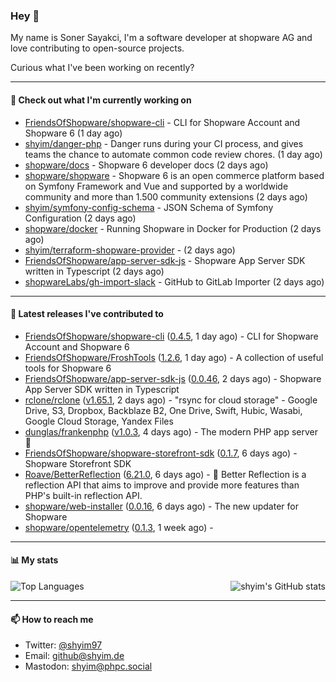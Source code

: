 ### Hey 👋

My name is Soner Sayakci, I'm a software developer at shopware AG and love contributing to open-source projects.

Curious what I've been working on recently?

---

#### 👷 Check out what I'm currently working on

- [FriendsOfShopware/shopware-cli](https://github.com/FriendsOfShopware/shopware-cli) - CLI for Shopware Account and Shopware 6 (1 day ago)
- [shyim/danger-php](https://github.com/shyim/danger-php) - Danger runs during your CI process, and gives teams the chance to automate common code review chores. (1 day ago)
- [shopware/docs](https://github.com/shopware/docs) - Shopware 6 developer docs (2 days ago)
- [shopware/shopware](https://github.com/shopware/shopware) - Shopware 6 is an open commerce platform based on Symfony Framework and Vue and supported by a worldwide community and more than 1.500 community extensions (2 days ago)
- [shyim/symfony-config-schema](https://github.com/shyim/symfony-config-schema) - JSON Schema of Symfony Configuration (2 days ago)
- [shopware/docker](https://github.com/shopware/docker) - Running Shopware in Docker for Production (2 days ago)
- [shyim/terraform-shopware-provider](https://github.com/shyim/terraform-shopware-provider) -  (2 days ago)
- [FriendsOfShopware/app-server-sdk-js](https://github.com/FriendsOfShopware/app-server-sdk-js) - Shopware App Server SDK written in Typescript (2 days ago)
- [shopwareLabs/gh-import-slack](https://github.com/shopwareLabs/gh-import-slack) - GitHub to GitLab Importer (2 days ago)

---

#### 🔭 Latest releases I've contributed to

- [FriendsOfShopware/shopware-cli](https://github.com/FriendsOfShopware/shopware-cli) ([0.4.5](https://github.com/FriendsOfShopware/shopware-cli/releases/tag/0.4.5), 1 day ago) - CLI for Shopware Account and Shopware 6
- [FriendsOfShopware/FroshTools](https://github.com/FriendsOfShopware/FroshTools) ([1.2.6](https://github.com/FriendsOfShopware/FroshTools/releases/tag/1.2.6), 1 day ago) - A collection of useful tools for Shopware 6
- [FriendsOfShopware/app-server-sdk-js](https://github.com/FriendsOfShopware/app-server-sdk-js) ([0.0.46](https://github.com/FriendsOfShopware/app-server-sdk-js/releases/tag/0.0.46), 2 days ago) - Shopware App Server SDK written in Typescript
- [rclone/rclone](https://github.com/rclone/rclone) ([v1.65.1](https://github.com/rclone/rclone/releases/tag/v1.65.1), 2 days ago) - &#34;rsync for cloud storage&#34; - Google Drive, S3, Dropbox, Backblaze B2, One Drive, Swift, Hubic, Wasabi, Google Cloud Storage, Yandex Files
- [dunglas/frankenphp](https://github.com/dunglas/frankenphp) ([v1.0.3](https://github.com/dunglas/frankenphp/releases/tag/v1.0.3), 4 days ago) - The modern PHP app server 🧟
- [FriendsOfShopware/shopware-storefront-sdk](https://github.com/FriendsOfShopware/shopware-storefront-sdk) ([0.1.7](https://github.com/FriendsOfShopware/shopware-storefront-sdk/releases/tag/0.1.7), 6 days ago) - Shopware Storefront SDK
- [Roave/BetterReflection](https://github.com/Roave/BetterReflection) ([6.21.0](https://github.com/Roave/BetterReflection/releases/tag/6.21.0), 6 days ago) - :crystal_ball: Better Reflection is a reflection API that aims to improve and provide more features than PHP&#39;s built-in reflection API.
- [shopware/web-installer](https://github.com/shopware/web-installer) ([0.0.16](https://github.com/shopware/web-installer/releases/tag/0.0.16), 6 days ago) - The new updater for Shopware
- [shopware/opentelemetry](https://github.com/shopware/opentelemetry) ([0.1.3](https://github.com/shopware/opentelemetry/releases/tag/0.1.3), 1 week ago) - 

---

#### 📊 My stats

<img align="right" alt="shyim's GitHub stats" src="https://github-readme-stats.vercel.app/api?username=shyim&count_private=1&show_icons=true&" />

![Top Languages](https://github-readme-stats.vercel.app/api/top-langs/?username=shyim)

---

#### 📫 How to reach me

- Twitter: [@shyim97](https://twitter.com/shyim97)
- Email: [github@shyim.de](mailto://github@shyim.de)
- Mastodon: <a rel="me" href="https://phpc.social/@shyim">shyim@phpc.social</a>
